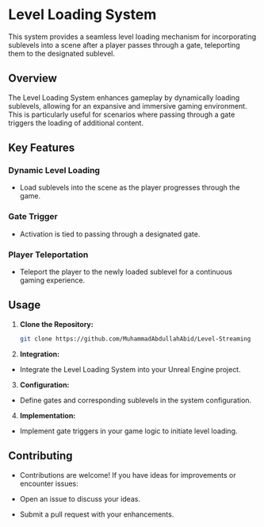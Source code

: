 # Level Loading System

This system provides a seamless level loading mechanism for incorporating sublevels into a scene after a player passes through a gate, teleporting them to the designated sublevel.

## Overview

The Level Loading System enhances gameplay by dynamically loading sublevels, allowing for an expansive and immersive gaming environment. This is particularly useful for scenarios where passing through a gate triggers the loading of additional content.

## Key Features

### Dynamic Level Loading

- Load sublevels into the scene as the player progresses through the game.

### Gate Trigger

- Activation is tied to passing through a designated gate.

### Player Teleportation

- Teleport the player to the newly loaded sublevel for a continuous gaming experience.

## Usage

1. **Clone the Repository:**
   ```bash
   git clone https://github.com/MuhammadAbdullahAbid/Level-Streaming
2. **Integration:**

- Integrate the Level Loading System into your Unreal Engine project.
3. **Configuration:**

- Define gates and corresponding sublevels in the system configuration.
4. **Implementation:**

- Implement gate triggers in your game logic to initiate level loading.

## Contributing
- Contributions are welcome! If you have ideas for improvements or encounter issues:

- Open an issue to discuss your ideas.
- Submit a pull request with your enhancements.
